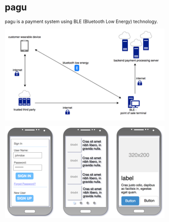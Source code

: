 # pagu
pagu is a payment system using BLE (Bluetooth Low Energy) technology.

![alt text](https://github.com/venkix/pagu/blob/master/docs/pagu_design.png)

![alt text](https://github.com/venkix/pagu/blob/master/docs/pagu_mockup.png)
